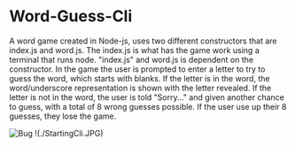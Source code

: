 # Word-Guess-Cli

A word game created in Node-js, uses two different constructors that are index.js and word.js.  The index.js is what has the game work using a terminal that runs node. "index.js" and word.js  is dependent on the constructor.  In the game the user is prompted to enter a letter to try to guess the word, which starts with blanks.  If the letter is in the word, the word/underscore representation is shown with the letter revealed.  If the letter is not in the word, the user is told "Sorry..." and given another chance to guess, with a total of 8 wrong guesses possible. If the user use up their 8 guesses, they lose the game.

![Bug](https://github.com/minj12/Word-Guess-Cli/StartingCli.JPG)
!(./StartingCli.JPG)
